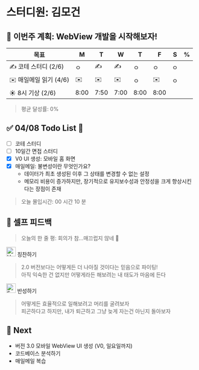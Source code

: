 # 스터디원: 김모건

## 🚀 이번주 계획: WebView 개발을 시작해보자!

| 목표                   | M    | T    | W    | T    | F    | S   | %   |
| ---------------------- | ---- | ---- | ---- | ---- | ---- | --- | --- |
| ✍️ 코테 스터디 (2/6)   | ㅇ   | ✍️   | ✍️   | ㅇ   | ㅇ   | ㅇ  |     |
| ✉️ 매일메일 읽기 (4/6) | ✉️   | ✉️   | ✉️   | ㅇ   | ✉️   | ㅇ  |     |
| ☀️ 8시 기상 (2/6)      | 8:00 | 7:50 | 7:00 | 8:00 | 8:00 |     |     |

> 평균 달성률: 0% <br>

## ✅ 04/08 Todo List 🌸

- [ ] 코테 스터디
- [ ] 10일간 면접 스터디
- [x] V0 UI 생성: 모바일 홈 화면
- [x] 매일메일: 불변성이란 무엇인가요?
  - 데이터가 최초 생성된 이후 그 상태를 변경할 수 없는 설정
  - 메모리 비용이 증가하지만, 장기적으로 유지보수성과 안정성을 크게 향상시킨다는 장점이 존재

> 오늘 몰입시간: 00 시간 10 분<br>

## 🎉 셀프 피드백

> 오늘의 한 줄 평: 회의가 참...매끄럽지 않네 🤔<br>

<img src="https://raw.githubusercontent.com/Tarikul-Islam-Anik/Animated-Fluent-Emojis/master/Emojis/Smilies/Hugging%20Face.png" alt="Hugging Face" width="25" height="25"> 칭찬하기 </img>

> 2.0 버전보다는 어떻게든 더 나아질 것이다는 믿음으로 파이팅!<br>
> 아직 익숙한 건 없지만 어떻게라든 해보려는 내 태도가 마음에 든다<br>

<img src="https://raw.githubusercontent.com/Tarikul-Islam-Anik/Animated-Fluent-Emojis/master/Emojis/Smilies/Face%20with%20Monocle.png" alt="Face with Monocle" width="25" height="25"> 반성하기</img>

> 어떻게든 효율적으로 일해보려고 머리를 굴려보자<br>
> 피곤하다고 하지만, 내가 퇴근하고 그냥 늦게 자는건 아닌지 돌아보자<br>

## 🌱 Next

- 버전 3.0 모바일 WebView UI 생성 (V0, 일요일까지)
- 코드베이스 분석하기
- 매일메일 복습
